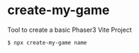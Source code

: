 # create-my-game

Tool to create a basic Phaser3 Vite Project

```bash
$ npx create-my-game name
```
